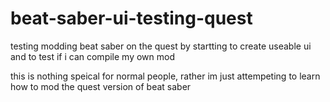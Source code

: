 # beat-saber-ui-testing-quest
testing modding beat saber on the quest by startting to create useable ui and to test if i can compile my own mod

this is nothing speical for normal people, rather im just attempeting to learn how to mod the quest version of beat saber
